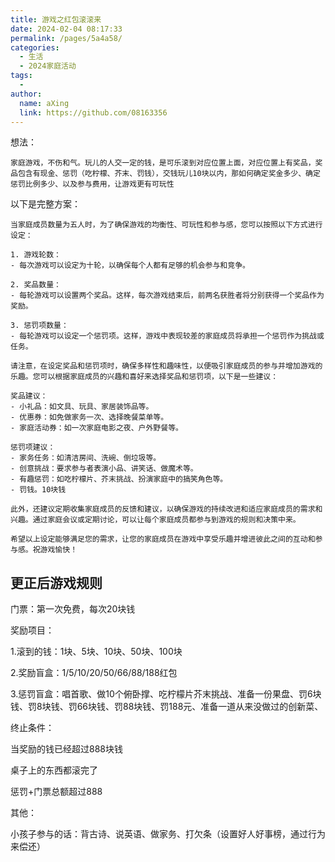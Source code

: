 ```yaml
---
title: 游戏之红包滚滚来
date: 2024-02-04 08:17:33
permalink: /pages/5a4a58/
categories:
  - 生活
  - 2024家庭活动
tags:
  - 
author: 
  name: aXing
  link: https://github.com/08163356
---
```

想法：

```
家庭游戏，不伤和气。玩儿的人交一定的钱，是可乐滚到对应位置上面，对应位置上有奖品，奖品包含有现金、惩罚（吃柠檬、芥末、罚钱），交钱玩儿10块以内，那如何确定奖金多少、确定惩罚比例多少、以及参与费用，让游戏更有可玩性
```

以下是完整方案：

```
当家庭成员数量为五人时，为了确保游戏的均衡性、可玩性和参与感，您可以按照以下方式进行设定：

1. 游戏轮数：
- 每次游戏可以设定为十轮，以确保每个人都有足够的机会参与和竞争。

2. 奖品数量：
- 每轮游戏可以设置两个奖品。这样，每次游戏结束后，前两名获胜者将分别获得一个奖品作为奖励。

3. 惩罚项数量：
- 每轮游戏可以设定一个惩罚项。这样，游戏中表现较差的家庭成员将承担一个惩罚作为挑战或任务。

请注意，在设定奖品和惩罚项时，确保多样性和趣味性，以便吸引家庭成员的参与并增加游戏的乐趣。您可以根据家庭成员的兴趣和喜好来选择奖品和惩罚项，以下是一些建议：

奖品建议：
- 小礼品：如文具、玩具、家居装饰品等。
- 优惠券：如免做家务一次、选择晚餐菜单等。
- 家庭活动券：如一次家庭电影之夜、户外野餐等。

惩罚项建议：
- 家务任务：如清洁房间、洗碗、倒垃圾等。
- 创意挑战：要求参与者表演小品、讲笑话、做魔术等。
- 有趣惩罚：如吃柠檬片、芥末挑战、扮演家庭中的搞笑角色等。
- 罚钱。10块钱

此外，还建议定期收集家庭成员的反馈和建议，以确保游戏的持续改进和适应家庭成员的需求和兴趣。通过家庭会议或定期讨论，可以让每个家庭成员都参与到游戏的规则和决策中来。

希望以上设定能够满足您的需求，让您的家庭成员在游戏中享受乐趣并增进彼此之间的互动和参与感。祝游戏愉快！
```

## 更正后游戏规则

门票：第一次免费，每次20块钱

奖励项目：

1.滚到的钱：1块、5块、10块、50块、100块

2.奖励盲盒：1/5/10/20/50/66/88/188红包

3.惩罚盲盒：唱首歌、做10个俯卧撑、吃柠檬片芥末挑战、准备一份果盘、罚6块钱、罚8块钱、罚66块钱、罚88块钱、罚188元、准备一道从来没做过的创新菜、

终止条件：

当奖励的钱已经超过888块钱

桌子上的东西都滚完了

惩罚+门票总额超过888

其他：

小孩子参与的话：背古诗、说英语、做家务、打欠条（设置好人好事榜，通过行为来偿还）